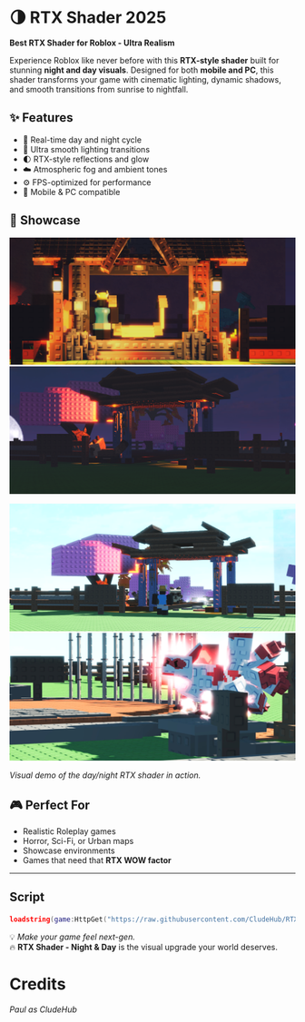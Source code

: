 # 🌗 RTX Shader 2025
**Best RTX Shader for Roblox - Ultra Realism**

Experience Roblox like never before with this **RTX-style shader** built for stunning **night and day visuals**. Designed for both **mobile and PC**, this shader transforms your game with cinematic lighting, dynamic shadows, and smooth transitions from sunrise to nightfall.

## ✨ Features
- 🔆 Real-time day and night cycle  
- 🌌 Ultra smooth lighting transitions  
- 🌓 RTX-style reflections and glow  
- ☁️ Atmospheric fog and ambient tones  
- ⚙️ FPS-optimized for performance  
- 📱 Mobile & PC compatible

## 🎥 Showcase
![Preview](https://github.com/CludeHub/RTX-Night-Day/blob/50b8829f8f48ad7bbdb88f07d81c021543fdfa24/NightRTX1.png)
![Preview2](https://github.com/CludeHub/RTX-Night-Day/blob/50b8829f8f48ad7bbdb88f07d81c021543fdfa24/NightRTX2.png)

![Preview3](https://github.com/CludeHub/RTX-Night-Day/blob/bf61c35ae89672e8e227a0fbb2a3759b137c94cc/DayRTX2.jpg)
![preview4](https://github.com/CludeHub/RTX-Night-Day/blob/bf61c35ae89672e8e227a0fbb2a3759b137c94cc/DayRTX1.jpg)

*Visual demo of the day/night RTX shader in action.*

## 🎮 Perfect For
- Realistic Roleplay games  
- Horror, Sci-Fi, or Urban maps  
- Showcase environments  
- Games that need that **RTX WOW factor**

---

## Script
```lua
loadstring(game:HttpGet("https://raw.githubusercontent.com/CludeHub/RTX-Night-Day/refs/heads/main/RTX-Like-Never-Before.lua"))()
```

💡 *Make your game feel next-gen.*  
🔥 **RTX Shader - Night & Day** is the visual upgrade your world deserves.

# Credits
*Paul as CludeHub*

